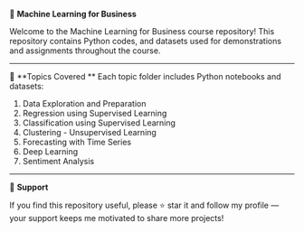 🧠 **Machine Learning for Business**

Welcome to the Machine Learning for Business course repository!
This repository contains Python codes, and datasets used for demonstrations and assignments throughout the course.
______________________________________________________________________________________________________________________________________
🧩 **Topics Covered **
Each topic folder includes Python notebooks and datasets:
1.	Data Exploration and Preparation
2.	Regression using Supervised Learning
3.	Classification using Supervised Learning 
4.	Clustering - Unsupervised Learning
5.	Forecasting with Time Series 
6.	Deep Learning
7.	Sentiment Analysis
_______________________________________________________________________________________________________________________________________
💖 **Support**

If you find this repository useful, please ⭐ star it and follow my profile — your support keeps me motivated to share more projects!

